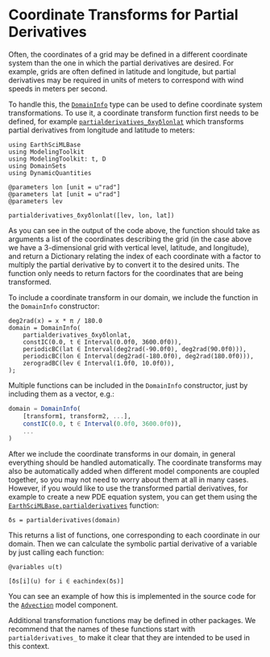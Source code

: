 # Coordinate Transforms for Partial Derivatives

Often, the coordinates of a grid may be defined in a different coordinate system than the one in which the partial derivatives are desired.
For example, grids are often defined in latitude and longitude, but partial derivatives may be required in units of meters to correspond with wind speeds in meters per second.

To handle this, the [`DomainInfo`](@ref) type can be used to define coordinate system transformations. To use it, a coordinate transform function first needs to be defined, for example [`partialderivatives_δxyδlonlat`](@ref) which transforms partial derivatives from longitude and latitude to meters:

```@example trans
using EarthSciMLBase
using ModelingToolkit
using ModelingToolkit: t, D
using DomainSets
using DynamicQuantities

@parameters lon [unit = u"rad"]
@parameters lat [unit = u"rad"]
@parameters lev

partialderivatives_δxyδlonlat([lev, lon, lat])
```

As you can see in the output of the code above, the function should take as arguments a list of the coordinates describing the grid (in the case above we have a 3-dimensional grid with vertical level, latitude, and longitude), and return a Dictionary relating the index of each coordinate with a factor to multiply the partial derivative by to convert it to the desired units.
The function only needs to return factors for the coordinates that are being transformed.

To include a coordinate transform in our domain, we include the function in the `DomainInfo` constructor:

```@example trans
deg2rad(x) = x * π / 180.0
domain = DomainInfo(
    partialderivatives_δxyδlonlat,
    constIC(0.0, t ∈ Interval(0.0f0, 3600.0f0)),
    periodicBC(lat ∈ Interval(deg2rad(-90.0f0), deg2rad(90.0f0))),
    periodicBC(lon ∈ Interval(deg2rad(-180.0f0), deg2rad(180.0f0))),
    zerogradBC(lev ∈ Interval(1.0f0, 10.0f0)),
);
```

Multiple functions can be included in the `DomainInfo` constructor, just by including them as a vector, e.g.:

```julia
domain = DomainInfo(
    [transform1, transform2, ...],
    constIC(0.0, t ∈ Interval(0.0f0, 3600.0f0)),
    ...
)
```

After we include the coordinate transforms in our domain, in general everything should be handled automatically. 
The coordinate transforms may also be automatically added when different model components are coupled together, so you may not need to worry about them at all in many cases.
However, if you would like to use the transformed partial derivatives, for example to create a new PDE equation system, you can get them using the [`EarthSciMLBase.partialderivatives`](@ref) function:

```@example trans
δs = partialderivatives(domain)
```

This returns a list of functions, one corresponding to each coordinate in our domain.
Then we can calculate the symbolic partial derivative of a variable by just calling each function:

```@example trans
@variables u(t)

[δs[i](u) for i ∈ eachindex(δs)]
```

You can see an example of how this is implemented in the source code for the [`Advection`](@ref) model component.

Additional transformation functions may be defined in other packages.
We recommend that the names of these functions start with `partialderivatives_` to make it clear that they are intended to be used in this context.